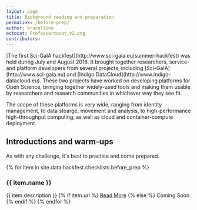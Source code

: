 ```yaml
---
layout: page
title: Background reading and preparation
permalink: /before-prep/
author: brucellino
octocat: Professortocat_v2.png
contributors:
---
```

<div class="row">
</div>
[The first Sci-GaIA hackfest](http://www.sci-gaia.eu/summer-hackfest) was held during July and August 2016. It brought together researchers, service- and platform developers from several projects, including [Sci-GaIA](http://www.sci-gaia.eu) and [Indigo DataCloud](http://www.indigo-datacloud.eu). These two projects have worked on developing platforms for Open Science, bringing together widely-used tools and making them usable by researchers and research communities in whichever way they see fit.

The scope of these platforms is very wide, ranging from identity management, to data stoarge, movement and analysis, to high-performance high-throughput computing, as well as cloud and container-compute deployment.

## Introductions and warm-ups

As with any challenge, it's best to practice and come prepared.

{% for item in site.data.hackfest.checklists.before_prep %}
<h3>{{ item.name }}</h3>
{{ item.description }}
{% if item.url %}
<a href="{{ item.url }}" class="btn">Read More</a>
{% else %}
<span class="text-info">Coming Soon</span>
{% endif %}
{% endfor %}
